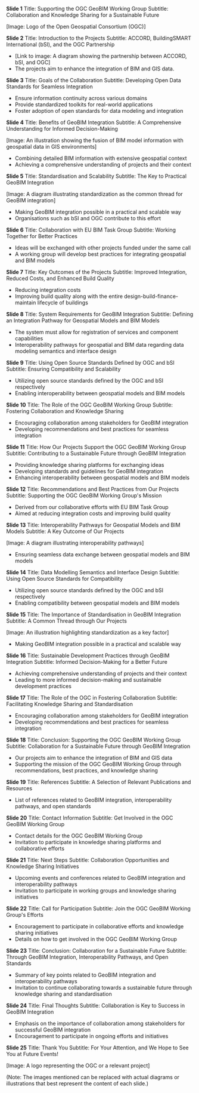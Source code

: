 **Slide 1**
Title: Supporting the OGC GeoBIM Working Group
Subtitle: Collaboration and Knowledge Sharing for a Sustainable Future

[Image: Logo of the Open Geospatial Consortium (OGC)]

**Slide 2**
Title: Introduction to the Projects
Subtitle: ACCORD, BuildingSMART International (bSI), and the OGC Partnership

- [Link to image: A diagram showing the partnership between ACCORD, bSI, and OGC]
- The projects aim to enhance the integration of BIM and GIS data.

**Slide 3**
Title: Goals of the Collaboration
Subtitle: Developing Open Data Standards for Seamless Integration

* Ensure information continuity across various domains
* Provide standardized toolkits for real-world applications
* Foster adoption of open standards for data modeling and integration

**Slide 4**
Title: Benefits of GeoBIM Integration
Subtitle: A Comprehensive Understanding for Informed Decision-Making

[Image: An illustration showing the fusion of BIM model information with geospatial data in GIS environments]
- Combining detailed BIM information with extensive geospatial context
- Achieving a comprehensive understanding of projects and their context

**Slide 5**
Title: Standardisation and Scalability
Subtitle: The Key to Practical GeoBIM Integration

[Image: A diagram illustrating standardization as the common thread for GeoBIM integration]
- Making GeoBIM integration possible in a practical and scalable way
- Organisations such as bSI and OGC contribute to this effort

**Slide 6**
Title: Collaboration with EU BIM Task Group
Subtitle: Working Together for Better Practices

* Ideas will be exchanged with other projects funded under the same call
* A working group will develop best practices for integrating geospatial and BIM models

**Slide 7**
Title: Key Outcomes of the Projects
Subtitle: Improved Integration, Reduced Costs, and Enhanced Build Quality

- Reducing integration costs
- Improving build quality along with the entire design-build-finance-maintain lifecycle of buildings

**Slide 8**
Title: System Requirements for GeoBIM Integration
Subtitle: Defining an Integration Pathway for Geospatial Models and BIM Models

* The system must allow for registration of services and component capabilities
* Interoperability pathways for geospatial and BIM data regarding data modeling semantics and interface design

**Slide 9**
Title: Using Open Source Standards Defined by OGC and bSI
Subtitle: Ensuring Compatibility and Scalability

- Utilizing open source standards defined by the OGC and bSI respectively
- Enabling interoperability between geospatial models and BIM models

**Slide 10**
Title: The Role of the OGC GeoBIM Working Group
Subtitle: Fostering Collaboration and Knowledge Sharing

* Encouraging collaboration among stakeholders for GeoBIM integration
* Developing recommendations and best practices for seamless integration

**Slide 11**
Title: How Our Projects Support the OGC GeoBIM Working Group
Subtitle: Contributing to a Sustainable Future through GeoBIM Integration

- Providing knowledge sharing platforms for exchanging ideas
- Developing standards and guidelines for GeoBIM integration
- Enhancing interoperability between geospatial models and BIM models

**Slide 12**
Title: Recommendations and Best Practices from Our Projects
Subtitle: Supporting the OGC GeoBIM Working Group's Mission

* Derived from our collaborative efforts with EU BIM Task Group
* Aimed at reducing integration costs and improving build quality

**Slide 13**
Title: Interoperability Pathways for Geospatial Models and BIM Models
Subtitle: A Key Outcome of Our Projects

[Image: A diagram illustrating interoperability pathways]
- Ensuring seamless data exchange between geospatial models and BIM models

**Slide 14**
Title: Data Modelling Semantics and Interface Design
Subtitle: Using Open Source Standards for Compatibility

* Utilizing open source standards defined by the OGC and bSI respectively
* Enabling compatibility between geospatial models and BIM models

**Slide 15**
Title: The Importance of Standardisation in GeoBIM Integration
Subtitle: A Common Thread through Our Projects

[Image: An illustration highlighting standardization as a key factor]
- Making GeoBIM integration possible in a practical and scalable way

**Slide 16**
Title: Sustainable Development Practices through GeoBIM Integration
Subtitle: Informed Decision-Making for a Better Future

* Achieving comprehensive understanding of projects and their context
* Leading to more informed decision-making and sustainable development practices

**Slide 17**
Title: The Role of the OGC in Fostering Collaboration
Subtitle: Facilitating Knowledge Sharing and Standardisation

* Encouraging collaboration among stakeholders for GeoBIM integration
* Developing recommendations and best practices for seamless integration

**Slide 18**
Title: Conclusion: Supporting the OGC GeoBIM Working Group
Subtitle: Collaboration for a Sustainable Future through GeoBIM Integration

- Our projects aim to enhance the integration of BIM and GIS data
- Supporting the mission of the OGC GeoBIM Working Group through recommendations, best practices, and knowledge sharing

**Slide 19**
Title: References
Subtitle: A Selection of Relevant Publications and Resources

* List of references related to GeoBIM integration, interoperability pathways, and open standards

**Slide 20**
Title: Contact Information
Subtitle: Get Involved in the OGC GeoBIM Working Group

* Contact details for the OGC GeoBIM Working Group
* Invitation to participate in knowledge sharing platforms and collaborative efforts

**Slide 21**
Title: Next Steps
Subtitle: Collaboration Opportunities and Knowledge Sharing Initiatives

* Upcoming events and conferences related to GeoBIM integration and interoperability pathways
* Invitation to participate in working groups and knowledge sharing initiatives

**Slide 22**
Title: Call for Participation
Subtitle: Join the OGC GeoBIM Working Group's Efforts

* Encouragement to participate in collaborative efforts and knowledge sharing initiatives
* Details on how to get involved in the OGC GeoBIM Working Group

**Slide 23**
Title: Conclusion: Collaboration for a Sustainable Future
Subtitle: Through GeoBIM Integration, Interoperability Pathways, and Open Standards

- Summary of key points related to GeoBIM integration and interoperability pathways
- Invitation to continue collaborating towards a sustainable future through knowledge sharing and standardisation

**Slide 24**
Title: Final Thoughts
Subtitle: Collaboration is Key to Success in GeoBIM Integration

* Emphasis on the importance of collaboration among stakeholders for successful GeoBIM integration
* Encouragement to participate in ongoing efforts and initiatives

**Slide 25**
Title: Thank You
Subtitle: For Your Attention, and We Hope to See You at Future Events!

[Image: A logo representing the OGC or a relevant project]

(Note: The images mentioned can be replaced with actual diagrams or illustrations that best represent the content of each slide.)